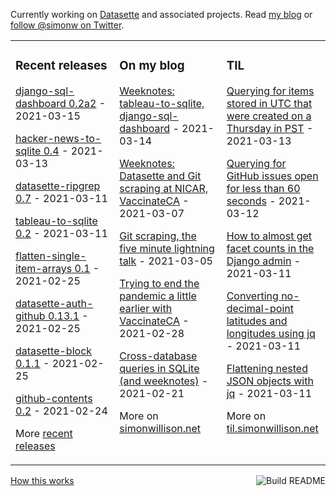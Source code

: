 Currently working on [Datasette](https://datasette.io/) and associated projects. Read [my blog](https://simonwillison.net/) or [follow @simonw on Twitter](https://twitter.com/simonw).

<table><tr><td valign="top" width="33%">

### Recent releases
<!-- recent_releases starts -->
[django-sql-dashboard 0.2a2](https://github.com/simonw/django-sql-dashboard/releases/tag/0.2a2) - 2021-03-15

[hacker-news-to-sqlite 0.4](https://github.com/dogsheep/hacker-news-to-sqlite/releases/tag/0.4) - 2021-03-13

[datasette-ripgrep 0.7](https://github.com/simonw/datasette-ripgrep/releases/tag/0.7) - 2021-03-11

[tableau-to-sqlite 0.2](https://github.com/simonw/tableau-to-sqlite/releases/tag/0.2) - 2021-03-11

[flatten-single-item-arrays 0.1](https://github.com/simonw/flatten-single-item-arrays/releases/tag/0.1) - 2021-02-25

[datasette-auth-github 0.13.1](https://github.com/simonw/datasette-auth-github/releases/tag/0.13.1) - 2021-02-25

[datasette-block 0.1.1](https://github.com/simonw/datasette-block/releases/tag/0.1.1) - 2021-02-25

[github-contents 0.2](https://github.com/simonw/github-contents/releases/tag/0.2) - 2021-02-24
<!-- recent_releases ends -->
More [recent releases](https://github.com/simonw/simonw/blob/main/releases.md)
</td><td valign="top" width="34%">

### On my blog
<!-- blog starts -->
[Weeknotes: tableau-to-sqlite, django-sql-dashboard](http://simonwillison.net/2021/Mar/14/weeknotes/) - 2021-03-14

[Weeknotes: Datasette and Git scraping at NICAR, VaccinateCA](http://simonwillison.net/2021/Mar/7/weeknotes/) - 2021-03-07

[Git scraping, the five minute lightning talk](http://simonwillison.net/2021/Mar/5/git-scraping/) - 2021-03-05

[Trying to end the pandemic a little earlier with VaccinateCA](http://simonwillison.net/2021/Feb/28/vaccinateca/) - 2021-02-28

[Cross-database queries in SQLite (and weeknotes)](http://simonwillison.net/2021/Feb/21/cross-database-queries/) - 2021-02-21
<!-- blog ends -->
More on [simonwillison.net](https://simonwillison.net/)
</td><td valign="top" width="33%">

### TIL
<!-- tils starts -->
[Querying for items stored in UTC that were created on a Thursday in PST](https://til.simonwillison.net/sqlite/utc-items-on-thursday-in-pst) - 2021-03-13

[Querying for GitHub issues open for less than 60 seconds](https://til.simonwillison.net/datasette/issues-open-for-less-than-x-seconds) - 2021-03-12

[How to almost get facet counts in the Django admin](https://til.simonwillison.net/django/almost-facet-counts-django-admin) - 2021-03-11

[Converting no-decimal-point latitudes and longitudes using jq](https://til.simonwillison.net/jq/convert-no-decimal-point-latitude-jq) - 2021-03-11

[Flattening nested JSON objects with jq](https://til.simonwillison.net/jq/flatten-nested-json-objects-jq) - 2021-03-11
<!-- tils ends -->
More on [til.simonwillison.net](https://til.simonwillison.net/)
</td></tr></table>

<a href="https://github.com/simonw/simonw/actions"><img src="https://github.com/simonw/simonw/workflows/Build%20README/badge.svg" align="right" alt="Build README"></a> <a href="https://simonwillison.net/2020/Jul/10/self-updating-profile-readme/">How this works</a>
